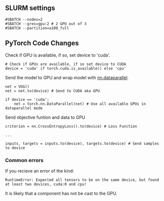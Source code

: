 ## SLURM settings

```
#SBATCH --nodes=2
#SBATCH --gres=gpu:2 # 2 GPU out of 3
#SBATCH --partition=a100_full
```

## PyTorch Code Changes

Check if GPU is available, if so, set device to 'cuda'.

```
# Check if GPUs are available, if so set device to CUDA
device = 'cuda' if torch.cuda.is_available() else 'cpu'
```

Send the model to GPU and wrap model with [nn.dataparallel](https://pytorch.org/docs/stable/generated/torch.nn.DataParallel.html).

```
net = VGG()
net = net.to(device) # Send to CUDA aka GPU

if device == 'cuda':
    net = torch.nn.DataParallel(net) # Use all available GPUs in dataparallel mode
```

Send objective funtion and data to GPU

```
criterion = nn.CrossEntropyLoss().to(device) # Loss Function

...

inputs, targets = inputs.to(device), targets.to(device) # Send samples to device
```

### Common errors
If you recieve an error of the kind:

`RuntimeError: Expected all tensors to be on the same device, but found at least two devices, cuda:0 and cpu!`

It is likely that a component has not be cast to the GPU.